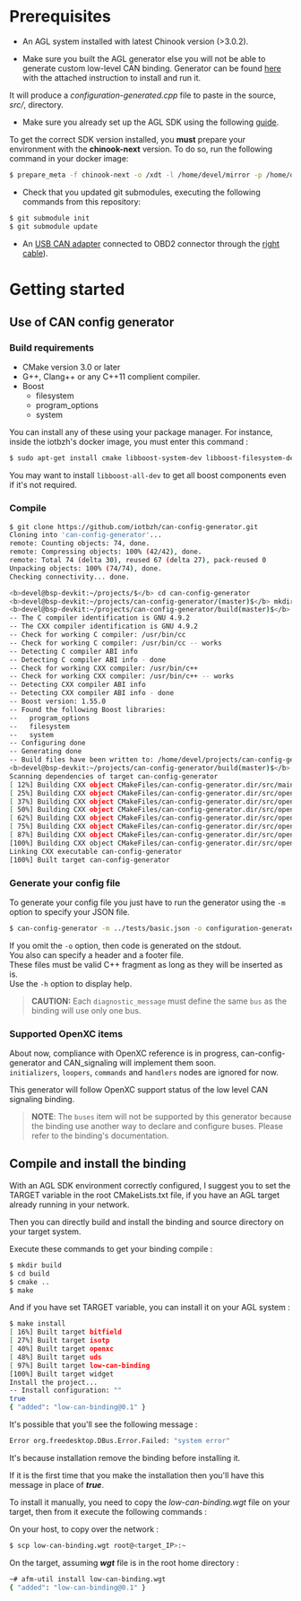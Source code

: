 # Prerequisites

* An AGL system installed with latest Chinook version \(&gt;3.0.2\).

* Make sure you built the AGL generator else you will not be able to generate custom low-level CAN binding. Generator can be found [here](http://github.com/iotbzh/can-config-generator) with the attached instruction to install and run it.

It will produce a _configuration-generated.cpp_ file to paste in the source, _src/_, directory.

* Make sure you already set up the AGL SDK using the following [guide](http://docs.iot.bzh/docs/getting_started/en/dev/reference/setup-sdk-environment.html).

To get the correct SDK version installed, you **must** prepare your environment with the **chinook-next** version. To do so, run the following command in your docker image:

```bash
$ prepare_meta -f chinook-next -o /xdt -l /home/devel/mirror -p /home/devel/share/proprietary-renesas-rcar/ -t porter -e wipeconfig -e rm_work
```

* Check that you updated git submodules, executing the following commands from this repository:

```bash
$ git submodule init
$ git submodule update
```

* An [USB CAN adapter](http://shop.8devices.com/usb2can) connected to OBD2 connector through the [right cable](http://www.mouser.fr/ProductDetail/EasySync/OBD-M-DB9-F-ES/)\).

# Getting started

## Use of CAN config generator

### Build requirements

* CMake version 3.0 or later
* G++, Clang++ or any C++11 complient compiler.
* Boost
  * filesystem
  * program\_options
  * system

You can install any of these using your package manager. For instance, inside the iotbzh's docker image, you must enter this command :

```bash
$ sudo apt-get install cmake libboost-system-dev libboost-filesystem-dev libboost-program-options-dev
```

You may want to install `libboost-all-dev` to get all boost components even if it's not required.

### Compile

```bash
$ git clone https://github.com/iotbzh/can-config-generator.git
Cloning into 'can-config-generator'...
remote: Counting objects: 74, done.
remote: Compressing objects: 100% (42/42), done.
remote: Total 74 (delta 30), reused 67 (delta 27), pack-reused 0
Unpacking objects: 100% (74/74), done.
Checking connectivity... done.

<b>devel@bsp-devkit:~/projects/$</b> cd can-config-generator
<b>devel@bsp-devkit:~/projects/can-config-generator/(master)$</b> mkdir build
<b>devel@bsp-devkit:~/projects/can-config-generator/build(master)$</b> cmake -G "Unix Makefiles" ..
-- The C compiler identification is GNU 4.9.2
-- The CXX compiler identification is GNU 4.9.2
-- Check for working C compiler: /usr/bin/cc
-- Check for working C compiler: /usr/bin/cc -- works
-- Detecting C compiler ABI info
-- Detecting C compiler ABI info - done
-- Check for working CXX compiler: /usr/bin/c++
-- Check for working CXX compiler: /usr/bin/c++ -- works
-- Detecting CXX compiler ABI info
-- Detecting CXX compiler ABI info - done
-- Boost version: 1.55.0
-- Found the following Boost libraries:
--   program_options
--   filesystem
--   system
-- Configuring done
-- Generating done
-- Build files have been written to: /home/devel/projects/can-config-generator/build
<b>devel@bsp-devkit:~/projects/can-config-generator/build(master)$</b> make
Scanning dependencies of target can-config-generator
[ 12%] Building CXX object CMakeFiles/can-config-generator.dir/src/main.cpp.o
[ 25%] Building CXX object CMakeFiles/can-config-generator.dir/src/openxc/message_set.cpp.o
[ 37%] Building CXX object CMakeFiles/can-config-generator.dir/src/openxc/can_bus.cpp.o
[ 50%] Building CXX object CMakeFiles/can-config-generator.dir/src/openxc/can_message.cpp.o
[ 62%] Building CXX object CMakeFiles/can-config-generator.dir/src/openxc/command.cpp.o
[ 75%] Building CXX object CMakeFiles/can-config-generator.dir/src/openxc/diagnostic_message.cpp.o
[ 87%] Building CXX object CMakeFiles/can-config-generator.dir/src/openxc/mapping.cpp.o
[100%] Building CXX object CMakeFiles/can-config-generator.dir/src/openxc/signal.cpp.o
Linking CXX executable can-config-generator
[100%] Built target can-config-generator
```

### Generate your config file

To generate your config file you just have to run the generator using the `-m` option to specify your JSON file.

```bash
$ can-config-generator -m ../tests/basic.json -o configuration-generated.cpp
```

If you omit the `-o` option, then code is generated on the stdout.  
You also can specify a header and a footer file.  
These files must be valid C++ fragment as long as they will be inserted as is.  
Use the `-h` option to display help.

> **CAUTION:** Each `diagnostic_message` must define the same `bus` as the binding will use only one bus.

### Supported OpenXC items

About now, compliance with OpenXC reference is in progress, can-config-generator and CAN\_signaling will implement them soon.  
`initializers`, `loopers`, `commands` and `handlers` nodes are ignored for now.

This generator will follow OpenXC support status of the low level CAN signaling binding.

> **NOTE**: The `buses` item will not be supported by this generator because the binding use another way to declare and configure buses. Please refer to the binding's documentation.

## Compile and install the binding

With an AGL SDK environment correctly configured, I suggest you to set the TARGET variable in the root CMakeLists.txt file, if you have an AGL target already running in your network.

Then you can directly build and install the binding and source directory on your target system.

Execute these commands to get your binding compile :

```bash
$ mkdir build
$ cd build
$ cmake ..
$ make
```

And if you have set TARGET variable, you can install it on your AGL system :

```bash
$ make install
[ 16%] Built target bitfield
[ 27%] Built target isotp
[ 40%] Built target openxc
[ 48%] Built target uds
[ 97%] Built target low-can-binding
[100%] Built target widget
Install the project...
-- Install configuration: ""
true
{ "added": "low-can-binding@0.1" }
```

It's possible that you'll see the following message :

```bash
Error org.freedesktop.DBus.Error.Failed: "system error"
```

It's because installation remove the binding before installing it.

If it is the first time that you make the installation then you'll have this message in place of _**true**_.

To install it manually, you need to copy the _low-can-binding.wgt_ file on your target, then from it execute the following commands :

On your host, to copy over the network :

```bash
$ scp low-can-binding.wgt root@<target_IP>:~
```

On the target, assuming _**wgt**_ file is in the root home directory :

```bash
~# afm-util install low-can-binding.wgt
{ "added": "low-can-binding@0.1" }
```



